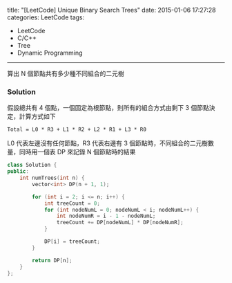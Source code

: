 title: "[LeetCode] Unique Binary Search Trees"
date: 2015-01-06 17:27:28
categories: LeetCode
tags:
- LeetCode
- C/C++
- Tree
- Dynamic Programming
---
算出 N 個節點共有多少種不同組合的二元樹

<!-- more -->

### Solution

假設總共有 4 個點，一個固定為根節點，則所有的組合方式由剩下 3 個節點決定，計算方式如下

`Total = L0 * R3 + L1 * R2 + L2 * R1 + L3 * R0`

L0 代表左邊沒有任何節點，R3 代表右邊有 3 個節點時，不同組合的二元樹數量，同時用一個表 DP 來記錄 N 個節點時的結果

``` c++
class Solution {
public:
    int numTrees(int n) {
        vector<int> DP(n + 1, 1);

        for (int i = 2; i <= n; i++) {
            int treeCount = 0;
            for (int nodeNumL = 0; nodeNumL < i; nodeNumL++) {
                int nodeNumR = i - 1 - nodeNumL;
                treeCount += DP[nodeNumL] * DP[nodeNumR];
            }

            DP[i] = treeCount;
        }

        return DP[n];
    }
};
```
